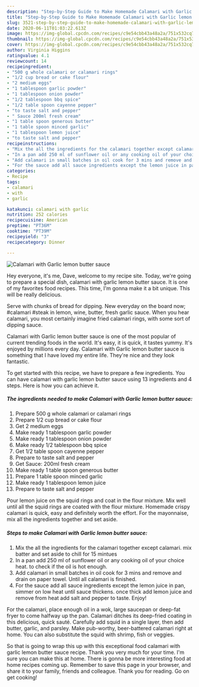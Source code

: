 ```yaml
---
description: "Step-by-Step Guide to Make Homemade Calamari with Garlic lemon butter sauce"
title: "Step-by-Step Guide to Make Homemade Calamari with Garlic lemon butter sauce"
slug: 3521-step-by-step-guide-to-make-homemade-calamari-with-garlic-lemon-butter-sauce
date: 2020-06-11T01:03:22.613Z
image: https://img-global.cpcdn.com/recipes/c9e54cbb43a48a2a/751x532cq70/calamari-with-garlic-lemon-butter-sauce-recipe-main-photo.jpg
thumbnail: https://img-global.cpcdn.com/recipes/c9e54cbb43a48a2a/751x532cq70/calamari-with-garlic-lemon-butter-sauce-recipe-main-photo.jpg
cover: https://img-global.cpcdn.com/recipes/c9e54cbb43a48a2a/751x532cq70/calamari-with-garlic-lemon-butter-sauce-recipe-main-photo.jpg
author: Virginia Higgins
ratingvalue: 4.1
reviewcount: 14
recipeingredient:
- "500 g whole calamari or calamari rings"
- "1/2 cup bread or cake flour"
- "2 medium eggs"
- "1 tablespoon garlic powder"
- "1 tablespoon onion powder"
- "1/2 tablespoon bbq spice"
- "1/2 table spoon cayenne pepper"
- "to taste salt and pepper"
- " Sauce 200ml fresh cream"
- "1 table spoon generous butter"
- "1 table spoon minced garlic"
- "1 tablespoon lemon juice"
- "to taste salt and pepper"
recipeinstructions:
- "Mix the all the ingredients for the calamari together except calamari. mix batter and set aside to chill for 15 mintues"
- "In a pan add 250 ml of sunflower oil or any cooking oil of your choice heat. to check if the oil is hot enough."
- "Add calamari in small batches in oil cook for 3 mins and remove and drain on paper towel. Until all calamari is finished."
- "For the sauce add all sauce ingredients except the lemon juice in pan, simmer on low heat until sauce thickens. once thick add lemon juice and remove from heat add salt and pepper to taste. Enjoy!"
categories:
- Recipe
tags:
- calamari
- with
- garlic

katakunci: calamari with garlic 
nutrition: 252 calories
recipecuisine: American
preptime: "PT36M"
cooktime: "PT39M"
recipeyield: "3"
recipecategory: Dinner

---
```



![Calamari with Garlic lemon butter sauce](https://img-global.cpcdn.com/recipes/c9e54cbb43a48a2a/751x532cq70/calamari-with-garlic-lemon-butter-sauce-recipe-main-photo.jpg)

Hey everyone, it's me, Dave, welcome to my recipe site. Today, we're going to prepare a special dish, calamari with garlic lemon butter sauce. It is one of my favorites food recipes. This time, I'm gonna make it a bit unique. This will be really delicious.

Serve with chunks of bread for dipping. New everyday on the board now; #calamari #steak in lemon, wine, butter, fresh garlic sauce. When you hear calamari, you most certainly imagine fried calamari rings, with some sort of dipping sauce.

Calamari with Garlic lemon butter sauce is one of the most popular of current trending foods in the world. It's easy, it is quick, it tastes yummy. It's enjoyed by millions every day. Calamari with Garlic lemon butter sauce is something that I have loved my entire life. They're nice and they look fantastic.


To get started with this recipe, we have to prepare a few ingredients. You can have calamari with garlic lemon butter sauce using 13 ingredients and 4 steps. Here is how you can achieve it.

<!--inarticleads1-->

##### The ingredients needed to make Calamari with Garlic lemon butter sauce:

1. Prepare 500 g whole calamari or calamari rings
1. Prepare 1/2 cup bread or cake flour
1. Get 2 medium eggs
1. Make ready 1 tablespoon garlic powder
1. Make ready 1 tablespoon onion powder
1. Make ready 1/2 tablespoon bbq spice
1. Get 1/2 table spoon cayenne pepper
1. Prepare to taste salt and pepper
1. Get  Sauce: 200ml fresh cream
1. Make ready 1 table spoon generous butter
1. Prepare 1 table spoon minced garlic
1. Make ready 1 tablespoon lemon juice
1. Prepare to taste salt and pepper


Pour lemon juice on the squid rings and coat in the flour mixture. Mix well until all the squid rings are coated with the flour mixture. Homemade crispy calamari is quick, easy and definitely worth the effort. For the mayonnaise, mix all the ingredients together and set aside. 

<!--inarticleads2-->

##### Steps to make Calamari with Garlic lemon butter sauce:

1. Mix the all the ingredients for the calamari together except calamari. mix batter and set aside to chill for 15 mintues
1. In a pan add 250 ml of sunflower oil or any cooking oil of your choice heat. to check if the oil is hot enough.
1. Add calamari in small batches in oil cook for 3 mins and remove and drain on paper towel. Until all calamari is finished.
1. For the sauce add all sauce ingredients except the lemon juice in pan, simmer on low heat until sauce thickens. once thick add lemon juice and remove from heat add salt and pepper to taste. Enjoy!


For the calamari, place enough oil in a wok, large saucepan or deep-fat fryer to come halfway up the pan. Calamari ditches its deep-fried coating in this delicious, quick sauté. Carefully add squid in a single layer, then add butter, garlic, and parsley. Make pub-worthy, beer-battered calamari right at home. You can also substitute the squid with shrimp, fish or veggies. 

So that is going to wrap this up with this exceptional food calamari with garlic lemon butter sauce recipe. Thank you very much for your time. I'm sure you can make this at home. There is gonna be more interesting food at home recipes coming up. Remember to save this page in your browser, and share it to your family, friends and colleague. Thank you for reading. Go on get cooking!

